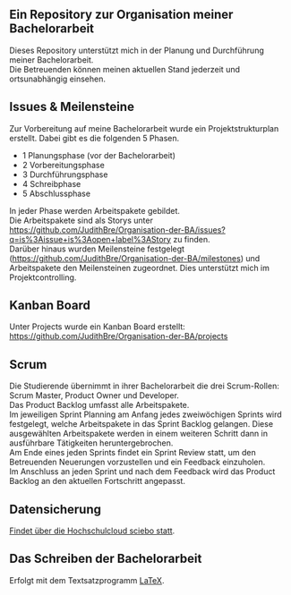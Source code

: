 ## Ein Repository zur Organisation meiner Bachelorarbeit

Dieses Repository unterstützt mich in der Planung und Durchführung meiner Bachelorarbeit. <br>
Die Betreuenden können meinen aktuellen Stand jederzeit und ortsunabhängig einsehen.

## Issues & Meilensteine
Zur Vorbereitung auf meine Bachelorarbeit wurde ein Projektstrukturplan erstellt.
Dabei gibt es die folgenden 5 Phasen.<br>
 - 1 Planungsphase (vor der Bachelorarbeit) <br>
 - 2 Vorbereitungsphase <br>
 - 3 Durchführungsphase <br>
 - 4 Schreibphase <br>
 - 5 Abschlussphase<br>
 
In jeder Phase werden Arbeitspakete gebildet. <br>
Die Arbeitspakete sind als Storys unter https://github.com/JudithBre/Organisation-der-BA/issues?q=is%3Aissue+is%3Aopen+label%3AStory zu finden. <br>
Darüber hinaus wurden Meilensteine festgelegt (https://github.com/JudithBre/Organisation-der-BA/milestones) und Arbeitspakete den Meilensteinen zugeordnet. Dies unterstützt mich im Projektcontrolling. <br>

## Kanban Board
Unter Projects wurde ein Kanban Board erstellt: https://github.com/JudithBre/Organisation-der-BA/projects

## Scrum
Die Studierende übernimmt in ihrer Bachelorarbeit die drei Scrum-Rollen: Scrum Master, Product Owner und Developer. <br>
Das Product Backlog umfasst alle Arbeitspakete. <br>
Im jeweiligen Sprint Planning am Anfang jedes zweiwöchigen Sprints wird festgelegt, welche Arbeitspakete in das Sprint Backlog gelangen. Diese ausgewählten Arbeitspakete werden in einem weiteren Schritt dann in ausführbare Tätigkeiten heruntergebrochen. <br>
Am Ende eines jeden Sprints findet ein Sprint Review statt, um den Betreuenden Neuerungen vorzustellen und ein Feedback einzuholen. <br>
Im Anschluss an jeden Sprint und nach dem Feedback wird das Product Backlog an den aktuellen Fortschritt angepasst. <br>

## Datensicherung
[Findet über die Hochschulcloud sciebo statt](https://www.hochschulcloud.nrw/).

## Das Schreiben der Bachelorarbeit
Erfolgt mit dem Textsatzprogramm [LaTeX](https://www.latex-project.org/).
